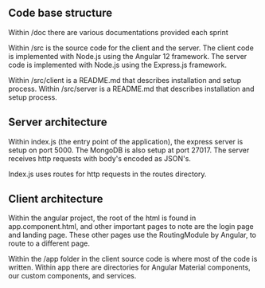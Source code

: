 ## Code base structure

Within /doc there are various documentations provided each sprint

Within /src is the source code for the client and the server.
The client code is implemented with Node.js using the Angular 12 framework.
The server code is implemented with Node.js using the Express.js framework.

Within /src/client is a README.md that describes installation and setup process.
Within /src/server is a README.md that describes installation and setup process.

## Server architecture
Within index.js (the entry point of the application), the express server is setup on port 5000. The MongoDB is also setup at port 27017. The server receives http requests with body's encoded as JSON's.

Index.js uses routes for http requests in the routes directory.


## Client architecture
Within the angular project, the root of the html is found in app.component.html, and other important pages to note are the login page and landing page. These other pages use the RoutingModule by Angular, to route to a different page.

Within the /app folder in the client source code is where most of the code is written.
Within app there are directories for Angular Material components, our custom components, and services.


